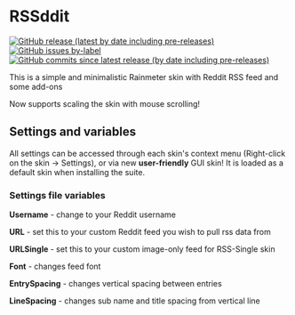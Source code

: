 # RSSddit
[![GitHub release (latest by date including pre-releases)](https://img.shields.io/github/v/release/SmileyDrag0n/RSSddit?include_prereleases)](https://github.com/SmileyDrag0n/RSSddit/releases) [![GitHub issues by-label](https://img.shields.io/github/issues/SmileyDrag0n/RSSddit/bug)](https://github.com/SmileyDrag0n/RSSddit/issues) [![GitHub commits since latest release (by date including pre-releases)](https://img.shields.io/github/commits-since/SmileyDrag0n/RSSddit/latest?include_prereleases)](https://github.com/SmileyDrag0n/RSSddit/commits)

This is a simple and minimalistic Rainmeter skin with Reddit RSS feed and some add-ons

Now supports scaling the skin with mouse scrolling!
## Settings and variables
All settings can be accessed through each skin's context menu (Right-click on the skin -> Settings), or via new **user-friendly** GUI skin! It is loaded as a default skin when installing the suite.

### Settings file variables

**Username** - change to your Reddit username

**URL** - set this to your custom Reddit feed you wish to pull rss data from

**URLSingle** - set this to your custom image-only feed for RSS-Single skin

**Font** - changes feed font

**EntrySpacing** - changes vertical spacing between entries

**LineSpacing** - changes sub name and title spacing from vertical line
